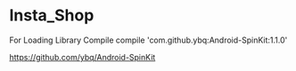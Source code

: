 # Insta_Shop


For Loading Library Compile
compile 'com.github.ybq:Android-SpinKit:1.1.0'

https://github.com/ybq/Android-SpinKit
